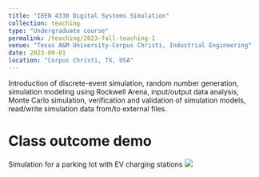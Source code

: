 ```yaml
---
title: "IEEN 4330 Digital Systems Simulation"
collection: teaching
type: "Undergraduate course"
permalink: /teaching/2023-fall-teaching-1
venue: "Texas A&M University-Corpus Christi, Industrial Engineering"
date: 2023-09-01
location: "Corpus Christi, TX, USA"
---
```


Introduction of discrete-event simulation, random number generation, 
simulation modeling using Rockwell Arena, input/output data analysis, Monte Carlo simulation, verification and
validation of simulation models, read/write simulation data from/to external files.

Class outcome demo
======
Simulation for a parking lot with EV charging stations
<img src='{{ site.baseurl }}/assets/images/Simulation_class.png'>